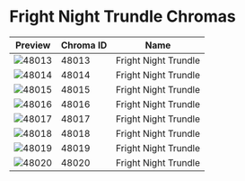 # Fright Night Trundle Chromas



| Preview | Chroma ID | Name |
|---------|-----------|------|
| ![48013](https://raw.communitydragon.org/latest/plugins/rcp-be-lol-game-data/global/default/v1/champion-chroma-images/48/48013.png) | 48013 | Fright Night Trundle |
| ![48014](https://raw.communitydragon.org/latest/plugins/rcp-be-lol-game-data/global/default/v1/champion-chroma-images/48/48014.png) | 48014 | Fright Night Trundle |
| ![48015](https://raw.communitydragon.org/latest/plugins/rcp-be-lol-game-data/global/default/v1/champion-chroma-images/48/48015.png) | 48015 | Fright Night Trundle |
| ![48016](https://raw.communitydragon.org/latest/plugins/rcp-be-lol-game-data/global/default/v1/champion-chroma-images/48/48016.png) | 48016 | Fright Night Trundle |
| ![48017](https://raw.communitydragon.org/latest/plugins/rcp-be-lol-game-data/global/default/v1/champion-chroma-images/48/48017.png) | 48017 | Fright Night Trundle |
| ![48018](https://raw.communitydragon.org/latest/plugins/rcp-be-lol-game-data/global/default/v1/champion-chroma-images/48/48018.png) | 48018 | Fright Night Trundle |
| ![48019](https://raw.communitydragon.org/latest/plugins/rcp-be-lol-game-data/global/default/v1/champion-chroma-images/48/48019.png) | 48019 | Fright Night Trundle |
| ![48020](https://raw.communitydragon.org/latest/plugins/rcp-be-lol-game-data/global/default/v1/champion-chroma-images/48/48020.png) | 48020 | Fright Night Trundle |